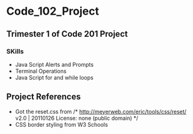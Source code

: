 # Code_102_Project

## Trimester 1 of Code 201 Project 
### SKills

- Java Script Alerts and Prompts 
- Terminal Operations 
- Java Script for and while loops 

## Project References 

- Got the reset.css from /* http://meyerweb.com/eric/tools/css/reset/ 
   v2.0 | 20110126
   License: none (public domain)
*/
- CSS border styling from W3 Schools 